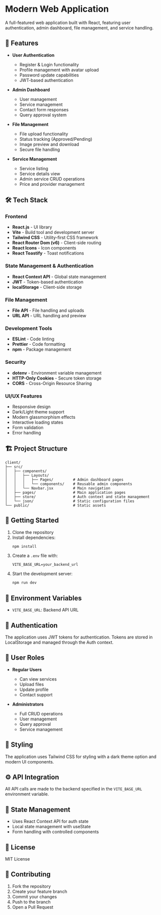 # Modern Web Application

A full-featured web application built with React, featuring user authentication, admin dashboard, file management, and service handling.

## 🚀 Features

- **User Authentication**
  - Register & Login functionality
  - Profile management with avatar upload
  - Password update capabilities
  - JWT-based authentication

- **Admin Dashboard**
  - User management
  - Service management
  - Contact form responses
  - Query approval system

- **File Management**
  - File upload functionality
  - Status tracking (Approved/Pending)
  - Image preview and download
  - Secure file handling

- **Service Management**
  - Service listing
  - Service details view
  - Admin service CRUD operations
  - Price and provider management

## 🛠️ Tech Stack

### Frontend
- **React.js** - UI library
- **Vite** - Build tool and development server
- **Tailwind CSS** - Utility-first CSS framework
- **React Router Dom (v6)** - Client-side routing
- **React Icons** - Icon components
- **React Toastify** - Toast notifications

### State Management & Authentication
- **React Context API** - Global state management
- **JWT** - Token-based authentication
- **localStorage** - Client-side storage

### File Management
- **File API** - File handling and uploads
- **URL API** - URL handling and preview

### Development Tools
- **ESLint** - Code linting
- **Prettier** - Code formatting
- **npm** - Package management

### Security
- **dotenv** - Environment variable management
- **HTTP-Only Cookies** - Secure token storage
- **CORS** - Cross-Origin Resource Sharing

### UI/UX Features
- Responsive design
- Dark/Light theme support
- Modern glassmorphism effects
- Interactive loading states
- Form validation
- Error handling

## 🏗️ Project Structure

```
client/
├── src/
│   ├── components/
│   │   ├── Layouts/
│   │   │   ├── Pages/         # Admin dashboard pages
│   │   │   └── components/    # Reusable admin components
│   │   └── Navbar.jsx         # Main navigation
│   ├── pages/                 # Main application pages
│   ├── store/                 # Auth context and state management
│   └── json/                  # Static configuration files
└── public/                    # Static assets
```

## 🚦 Getting Started

1. Clone the repository
2. Install dependencies:
   ```bash
   npm install
   ```
3. Create a `.env` file with:
   ```
   VITE_BASE_URL=your_backend_url
   ```
4. Start the development server:
   ```bash
   npm run dev
   ```

## 🔐 Environment Variables

- `VITE_BASE_URL`: Backend API URL

## 🔑 Authentication

The application uses JWT tokens for authentication. Tokens are stored in LocalStorage and managed through the Auth context.

## 👥 User Roles

- **Regular Users**
  - Can view services
  - Upload files
  - Update profile
  - Contact support

- **Administrators**
  - Full CRUD operations
  - User management
  - Query approval
  - Service management

## 🎨 Styling

The application uses Tailwind CSS for styling with a dark theme option and modern UI components.

## ⚙️ API Integration

All API calls are made to the backend specified in the `VITE_BASE_URL` environment variable.

## 🔄 State Management

- Uses React Context API for auth state
- Local state management with useState
- Form handling with controlled components

## 📝 License

MIT License

## 🤝 Contributing

1. Fork the repository
2. Create your feature branch
3. Commit your changes
4. Push to the branch
5. Open a Pull Request